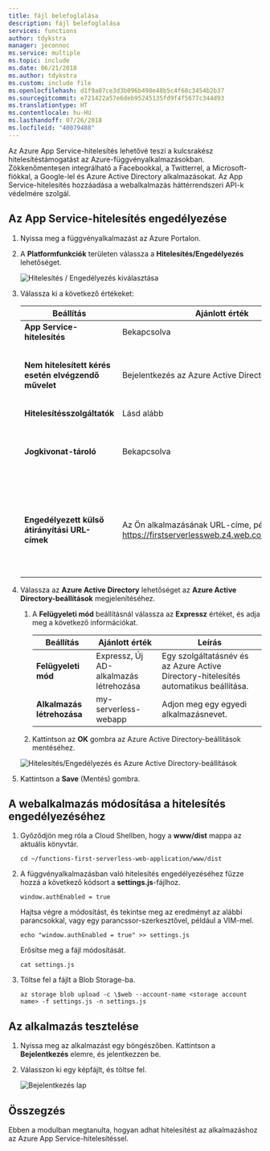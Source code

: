 ```yaml
---
title: fájl belefoglalása
description: fájl belefoglalása
services: functions
author: tdykstra
manager: jeconnoc
ms.service: multiple
ms.topic: include
ms.date: 06/21/2018
ms.author: tdykstra
ms.custom: include file
ms.openlocfilehash: d1f9a07ce3d3b096b498e48b5c4f68c3454b2b37
ms.sourcegitcommit: e721422a57e6deb95245135fd9f4f5677c344d93
ms.translationtype: HT
ms.contentlocale: hu-HU
ms.lasthandoff: 07/26/2018
ms.locfileid: "40079488"
---
```

Az Azure App Service-hitelesítés lehetővé teszi a kulcsrakész hitelesítéstámogatást az Azure-függvényalkalmazásokban. Zökkenőmentesen integrálható a Facebookkal, a Twitterrel, a Microsoft-fiókkal, a Google-lel és Azure Active Directory alkalmazásokat. Az App Service-hitelesítés hozzáadása a webalkalmazás háttérrendszeri API-k védelmére szolgál.

## <a name="enable-app-service-authentication"></a>Az App Service-hitelesítés engedélyezése

1. Nyissa meg a függvényalkalmazást az Azure Portalon.

1. A **Platformfunkciók** területen válassza a **Hitelesítés/Engedélyezés** lehetőséget.

    ![Hitelesítés / Engedélyezés kiválasztása](media/functions-first-serverless-web-app/6-authorization.jpg)

1. Válassza ki a következő értékeket:
    
    | Beállítás      |  Ajánlott érték   | Leírás                                        |
    | --- | --- | ---|
    | **App Service-hitelesítés** | Bekapcsolva | Engedélyezze a hitelesítést. |
    | **Nem hitelesített kérés esetén elvégzendő művelet** | Bejelentkezés az Azure Active Directoryval | Válasszon ki egy konfigurált hitelesítési módszert (alább). |
    | **Hitelesítésszolgáltatók** | Lásd alább | Lásd alább |
    | **Jogkivonat-tároló** | Bekapcsolva | Engedélyezze az App Service-nek a jogkivonatok tárolását és kezelését. |
    | **Engedélyezett külső átirányítási URL-címek** | Az Ön alkalmazásának URL-címe, például: https://firstserverlessweb.z4.web.core.windows.net/ | URL-cím(ek), amely(ek)re az App Service átirányíthatja a felhasználókat hitelesítés után. |

1. Válassza az **Azure Active Directory** lehetőséget az **Azure Active Directory-beállítások** megjelenítéséhez.

    1. A **Felügyeleti mód** beállításnál válassza az **Expressz** értéket, és adja meg a következő információkat.
    
        | Beállítás      |  Ajánlott érték   | Leírás                                        |
        | --- | --- | ---|
        | **Felügyeleti mód** | Expressz, Új AD-alkalmazás létrehozása | Egy szolgáltatásnév és az Azure Active Directory-hitelesítés automatikus beállítása. |
        | **Alkalmazás létrehozása** | my-serverless-webapp | Adjon meg egy egyedi alkalmazásnevet. |
    
    1. Kattintson az **OK** gombra az Azure Active Directory-beállítások mentéséhez.

    ![Hitelesítés/Engedélyezés és Azure Active Directory-beállítások](media/functions-first-serverless-web-app/6-create-aad.png)

1. Kattintson a **Save** (Mentés) gombra.


## <a name="modify-the-web-app-to-enable-authentication"></a>A webalkalmazás módosítása a hitelesítés engedélyezéséhez

1. Győződjön meg róla a Cloud Shellben, hogy a **www/dist** mappa az aktuális könyvtár.

    ```azurecli
    cd ~/functions-first-serverless-web-application/www/dist
    ```

1. A függvényalkalmazásban való hitelesítés engedélyezéséhez fűzze hozzá a következő kódsort a **settings.js**-fájlhoz.

    `window.authEnabled = true`

    Hajtsa végre a módosítást, és tekintse meg az eredményt az alábbi parancsokkal, vagy egy parancssor-szerkesztővel, például a VIM-mel.

    ```azurecli
    echo "window.authEnabled = true" >> settings.js
    ```

    Erősítse meg a fájl módosítását.

    ```azurecli
    cat settings.js
    ```

1. Töltse fel a fájlt a Blob Storage-ba.

    ```azurecli
    az storage blob upload -c \$web --account-name <storage account name> -f settings.js -n settings.js
    ```


## <a name="test-the-application"></a>Az alkalmazás tesztelése

1. Nyissa meg az alkalmazást egy böngészőben. Kattintson a **Bejelentkezés** elemre, és jelentkezzen be.

1. Válasszon ki egy képfájlt, és töltse fel.

    ![Bejelentkezés lap](media/functions-first-serverless-web-app/6-aad-auth.png)
    

## <a name="summary"></a>Összegzés

Ebben a modulban megtanulta, hogyan adhat hitelesítést az alkalmazáshoz az Azure App Service-hitelesítéssel.

